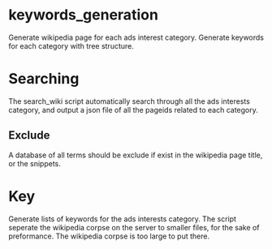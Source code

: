 # keywords_generation
Generate wikipedia page for each ads interest category. Generate keywords for each category with tree structure. 

# Searching
The search_wiki script automatically search through all the ads interests category, and output a json file of all the pageids related to each category.
## Exclude
A database of all terms should be exclude if exist in the wikipedia page title, or the snippets. 

# Key
Generate lists of keywords for the ads interests category. The script seperate the wikipedia corpse on the server to smaller files, for the sake of preformance. The wikipedia corpse is too large to put there. 
